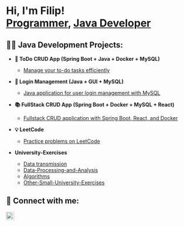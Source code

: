 <h1>Hi, I'm Filip! <br/><a href="https://github.com/TraperRoku">Programmer</a>, <a href="https://www.linkedin.com/in/filip-ka%C5%BAmierczak-3b20172b5/">Java Developer</a></h1>

<h2>👨‍💻 Java Development Projects:</h2>

- <b>📝 ToDo CRUD App (Spring Boot + Java + Docker + MySQL)</b>
  - [Manage your to-do tasks efficiently](https://github.com/TraperRoku/todoApp/tree/main)
- <b>🔐 Login Management (Java + GUI + MySQL)</b>
  - [Java application for user login management with MySQL](https://github.com/TraperRoku/JavaGUI/tree/main)

- <b>📚 FullStack CRUD App (Spring Boot + Docker + MySQL + React)</b>
  - [Fullstack CRUD application with Spring Boot, React, and Docker](https://github.com/TraperRoku/FullstackLibraryApp)
    
- <b>💡 LeetCode</b>
  - [Practice problems on LeetCode](https://github.com/TraperRoku/LeetCode)
- <b> University-Exercises </b>
  - [Data transmission](https://github.com/TraperRoku/ZUT-TD)
  - [Data-Processing-and-Analysis](https://github.com/TraperRoku/Data-Processing-and-Analysis)
  - [Algorithms](https://github.com/TraperRoku/Algorithms)
  - [Other-Small-University-Exercises](https://github.com/TraperRoku/Other-Small-University-Exercises)

<h2> 🤳 Connect with me:</h2>

[<img align="left" alt="LinkedIn" width="22px" src="https://raw.githubusercontent.com/paulrobertlloyd/socialmediaicons/main/linkedin-48x48.png" />][linkedin]

[linkedin]: https://www.linkedin.com/in/filip-ka%C5%BAmierczak-3b20172b5/
